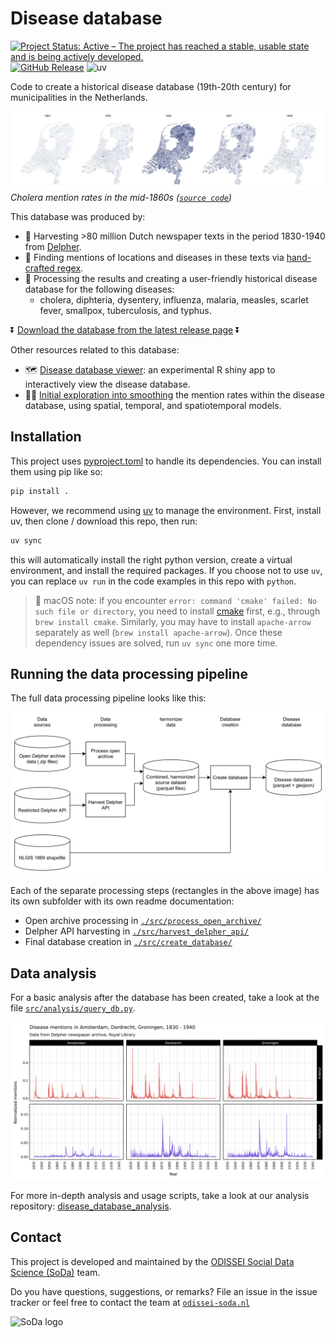 # Disease database 
[![Project Status: Active – The project has reached a stable, usable state and is being actively developed.](https://www.repostatus.org/badges/latest/active.svg)](https://www.repostatus.org/#active)
[![GitHub Release](https://img.shields.io/github/v/release/sodascience/disease_database?include_prereleases)](https://github.com/sodascience/disease_database/releases/latest)
![uv](https://img.shields.io/endpoint?url=https://raw.githubusercontent.com/astral-sh/uv/main/assets/badge/v0.json) 


Code to create a historical disease database (19th-20th century) for municipalities in the Netherlands.

![Cholera in the Netherlands](img/cholera_1864_1868.png)
_Cholera mention rates in the mid-1860s ([`source code`](src/analysis/create_map.R))_

This database was produced by:
- 🚜 Harvesting >80 million Dutch newspaper texts in the period 1830-1940 from [Delpher](https://www.delpher.nl/).
- 🔎 Finding mentions of locations and diseases in these texts via [hand-crafted regex](./raw_data/manual_input).
- 💽 Processing the results and creating a user-friendly historical disease database for the following diseases:
  - cholera, diphteria, dysentery, influenza, malaria, measles, scarlet fever, smallpox, tuberculosis, and typhus.


⏬ [Download the database from the latest release page](https://github.com/sodascience/disease_database/releases/latest) ⏬


Other resources related to this database:

- 🗺️ [Disease database viewer](https://github.com/sodascience/disease_database_viewer): an experimental R shiny app to interactively view the disease database.
- 🕵️‍♀️ [Initial exploration into smoothing](https://erikjanvankesteren.nl/blog/smooth_disease) the mention rates within the disease database, using spatial, temporal, and spatiotemporal models.

## Installation

This project uses [pyproject.toml](pyproject.toml) to handle its dependencies. You can install them using pip like so:

```sh
pip install .
```

However, we recommend using [uv](https://github.com/astral-sh/uv) to manage the environment. First, install uv, then clone / download this repo, then run:

```sh
uv sync
```

this will automatically install the right python version, create a virtual environment, and install the required packages. If you choose not to use `uv`, you can replace `uv run` in the code examples in this repo with `python`.

> 🍏 macOS note: if you encounter `error: command 'cmake' failed: No such file or directory`, you need to install [cmake](https://cmake.org/download/) first, e.g., through `brew install cmake`. Similarly, you may have to install `apache-arrow` separately as well (`brew install apache-arrow`). Once these dependency issues are solved, run `uv sync` one more time.

## Running the data processing pipeline

The full data processing pipeline looks like this:

![disease database flow](img/disease_database_flow.svg)

Each of the separate processing steps (rectangles in the above image) has its own subfolder with its own readme documentation:
- Open archive processing in [`./src/process_open_archive/`](./src/process_open_archive/)
- Delpher API harvesting in [`./src/harvest_delpher_api/`](./src/harvest_delpher_api/)
- Final database creation in [`./src/create_database/`](./src/create_database/)


## Data analysis

For a basic analysis after the database has been created, take a look at the file [`src/analysis/query_db.py`](src/analysis/query_db.py). 

![](./img/two_diseases_three_cities.png)

For more in-depth analysis and usage scripts, take a look at our analysis repository: [disease_database_analysis](https://github.com/sodascience/disease_database_analysis).


## Contact
This project is developed and maintained by the [ODISSEI Social Data
Science (SoDa)](https://odissei-soda.nl) team.

Do you have questions, suggestions, or remarks? File an issue in the
issue tracker or feel free to contact the team at [`odissei-soda.nl`](https://odissei-soda.nl)

<img src="https://odissei-soda.nl/images/logos/soda_logo.svg" alt="SoDa logo" width="250px"/> 
